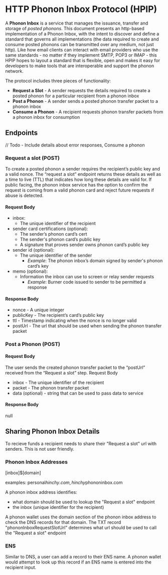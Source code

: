 # HTTP Phonon Inbox Protocol (HPIP)

A **Phonon Inbox** is a service that manages the issuance, transfer and storage of *posted phonons*.  This document presents an http-based implementation of a Phonon Inbox, with the intent to discover and define a standard that governs all implementations (the data required to create and consume posted phonons can be transmitted over any medium, not just http).  Like how email clients can interact with email providers who use the same standards - no matter if they implement SMTP, POP3 or IMAP - this HPIP hopes to layout a standard that is flexible, open and makes it easy for developers to make tools that are interoperable and support the phonon network.

The protocol includes three pieces of functionality:

- **Request a Slot** - A sender requests the details required to create a posted phonon for a particular recipient from a phonon inbox
- **Post a Phonon** - A sender sends a posted phonon transfer packet to a phonon inbox
- **Consume a Phonon** - A recipient requests phonon transfer packets from a phonon inbox for consumption

## Endpoints

// Todo - Include details about error responses, Consume a phonon

### Request a slot (POST)

To create a posted phonon a sender requires the recipient’s public key and a valid nonce. The “request a slot” endpoint returns these details as well as a time to live (TTL) that indicates how long these details are valid for. If public facing, the phonon inbox service has the option to confirm the request is coming from a valid phonon card and reject future requests if abuse is detected.

#### Request Body

- inbox:
  -  The unique identifier of the recipient
- sender card certifications (optional):
  - The sender’s phonon card’s cert
  - The sender's phonon card’s public key
  - A signature that proves sender owns phonon card’s public key
- sender id (optional):
  - The unique identifier of the sender
    - *Example*: The phonon inbox’s domain signed by sender's phonon card’s key
- memo (optional):
  - Information the inbox can use to screen or relay sender requests
    - *Example*: Burner code issued to sender to be permitted a response

#### Response Body

- nonce - A unique integer
- publicKey - The recipient’s card’s public key
- ttl - Timestamp indicating when the nonce is no longer valid
- postUrl - The url that should be used when sending the phonon transfer packet

### Post a Phonon (POST)

#### Request Body

The user sends the created phonon transfer packet to the “postUrl” received from the “Request a slot” step.
Request Body

- inbox - The unique identifier of the recipient
- packet - The phonon transfer packet
- data (optional) - string that can be used to pass data to service

#### Response Body

null

## Sharing Phonon Inbox Details

To recieve funds a recipient needs to share their "Request a slot" url with senders. This is not user friendly.

### Phonon Inbox Addresses

[inbox]$[domain]

examples: personal$hinchy.com, hinchy$phononinbox.com

A phonon inbox address identifies:

- what domain should be used to lookup the "Request a slot" endpoint
- the inbox (unique identifier for the recipient)

A phonon wallet uses the domain section of the phonon inbox address to check the DNS records for that domain. The TXT record "phononInboxRequestSlotUrl" determines what url should be used to call the "Request a slot" endpoint

### ENS

Similar to DNS, a user can add a record to their ENS name. A phonon wallet would attempt to look up this record if an ENS name is entered into the recipient input.
